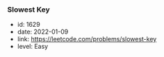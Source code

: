### Slowest Key

* id: 1629
* date: 2022-01-09
* link: https://leetcode.com/problems/slowest-key
* level: Easy

